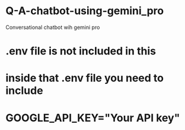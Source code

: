 # Q-A-chatbot-using-gemini_pro
Conversational chatbot wih gemini pro


# .env file is not included in this 

# inside that .env file you need to include

# GOOGLE_API_KEY="Your API key"